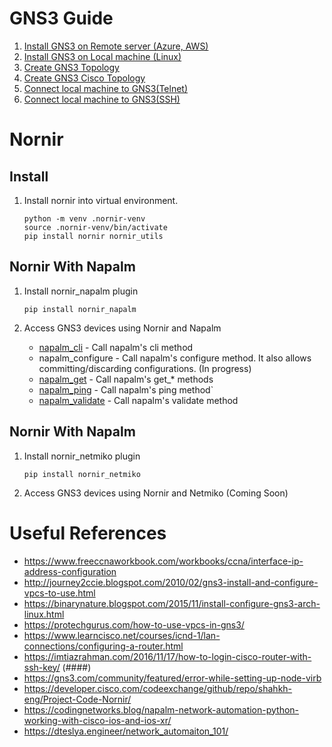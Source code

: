 # GNS3 Guide

1. [Install GNS3 on Remote server (Azure, AWS)](gns3-docs/install_remote_server.md)
2. [Install GNS3 on Local machine (Linux)](gns3-docs/install_local_server.md)
3. [Create GNS3 Topology](gns3-docs/create_gns3_topology.md)
4. [Create GNS3 Cisco Topology](gns3-docs/create_cisco_topology.md)
5. [Connect local machine to GNS3(Telnet)](gns3-docs/connect_lm_to_gns3_telnet.md)
6. [Connect local machine to GNS3(SSH)](gns3-docs/connect_lm_to_gns3_ssh.md)

# Nornir 

## Install 

1. Install nornir into virtual environment.

    ```
    python -m venv .nornir-venv
    source .nornir-venv/bin/activate
    pip install nornir nornir_utils
    ```

## Nornir With Napalm

1. Install nornir_napalm plugin
    ```
    pip install nornir_napalm
    ```

2. Access GNS3 devices using Nornir and Napalm
    * [napalm_cli](nornir/napalm_cli.ipynb) - Call napalm's cli method
    * napalm_configure - Call napalm's configure method. It also allows committing/discarding configurations. (In progress)
    * [napalm_get](nornir/napalm_get.ipynb) - Call napalm's get_* methods
    * [napalm_ping](nornir/napalm_ping.ipynb) - Call napalm's ping method`
    * [napalm_validate](nornir/napalm_validate.ipynb) - Call napalm's validate method


## Nornir With Napalm

1. Install nornir_netmiko plugin
    ```
    pip install nornir_netmiko
    ```
2. Access GNS3 devices using Nornir and Netmiko (Coming Soon)


# Useful References

* https://www.freeccnaworkbook.com/workbooks/ccna/interface-ip-address-configuration
* http://journey2ccie.blogspot.com/2010/02/gns3-install-and-configure-vpcs-to-use.html
* https://binarynature.blogspot.com/2015/11/install-configure-gns3-arch-linux.html
* https://protechgurus.com/how-to-use-vpcs-in-gns3/
* https://www.learncisco.net/courses/icnd-1/lan-connections/configuring-a-router.html
* https://imtiazrahman.com/2016/11/17/how-to-login-cisco-router-with-ssh-key/ (####)
* https://gns3.com/community/featured/error-while-setting-up-node-virb
* https://developer.cisco.com/codeexchange/github/repo/shahkh-eng/Project-Code-Nornir/
* https://codingnetworks.blog/napalm-network-automation-python-working-with-cisco-ios-and-ios-xr/
* https://dteslya.engineer/network_automaiton_101/